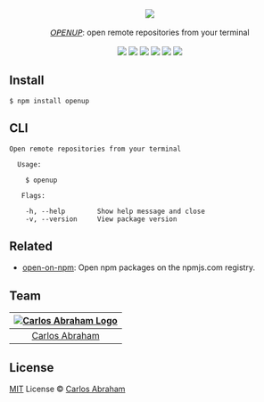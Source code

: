 <div align="center">
<a href="https://npmjs.com/package/openup"><img src="https://cdn.abranhe.com/projects/openup/logo.png"></a>
	<br>
	<br>
	<a href="https://npmjs.com/package/openup">𝘖𝘗𝘌𝘕𝘜𝘗</a>: open remote repositories from your terminal
  <br>
  <br>
  <a href="https://travis-ci.org/abranhe/openup"><img src="https://img.shields.io/travis/abranhe/openup.svg?logo=travis" /></a>
  <a href="https://github.com/abranhe/openup/blob/master/LICENSE"><img src="https://img.shields.io/github/license/abranhe/openup.svg" /></a>
	<a href="https://github.com/abranhe"><img src="https://abranhe.com/badge.svg"></a>
	<a href="https://cash.me/$abranhe"><img src="https://cdn.abranhe.com/badges/cash-me.svg"></a>
	<a href="https://paypal.me/abranhe/10"><img src="https://cdn.abranhe.com/badges/paypal.svg"></a>
	<a href="https://patreon.com/abranhe"><img src="https://cdn.abranhe.com/badges/patreon.svg" /></a>
</div>

## Install

```
$ npm install openup
```

## CLI

```console
Open remote repositories from your terminal

  Usage:

    $ openup

   Flags:

    -h, --help        Show help message and close
    -v, --version     View package version

```

## Related

- [open-on-npm](https://github.com/abranhe/open-on-npm): Open npm packages on the npmjs.com registry.

## Team

|[![Carlos Abraham Logo](https://avatars3.githubusercontent.com/u/21347264?s=50)](https://abranhe.com)|
| :-: |
| [Carlos Abraham](https://github.com/abranhe) |


## License

[MIT](https://github.com/abranhe/openup/blob/master/license) License © [Carlos Abraham](https://github.com/abranhe/openup)

